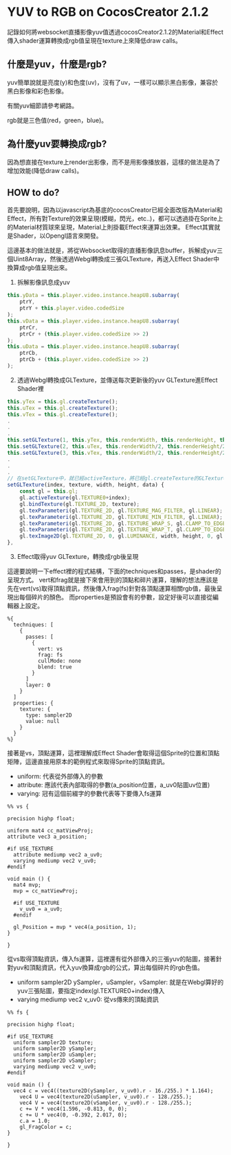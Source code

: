 # YUV to RGB on CocosCreator 2.1.2

記錄如何將websocket直播影像yuv值透過cocosCreator2.1.2的Material和Effect傳入shader運算轉換成rgb值呈現在texture上來降低draw calls。

## 什麼是yuv，什麼是rgb?

yuv簡單說就是亮度(y)和色度(uv)，沒有了uv，一樣可以顯示黑白影像，兼容於黑白影像和彩色影像。

有關yuv細節請參考網路。

rgb就是三色值(red，green，blue)。

## 為什麼yuv要轉換成rgb?

因為想直接在texture上render出影像，而不是用影像播放器，這樣的做法是為了增加效能(降低draw calls)。

## HOW to do?

首先要說明，因為以javascript為基底的cocosCreator已經全面改版為Material和Effect，所有對Texture的效果呈現(模糊，閃光，etc..)，都可以透過掛在Sprite上的Material材質球來呈現，Material上則掛載Effect來運算出效果。
Effect其實就是Shader，以Opengl語言來開發。

這邊基本的做法就是，將從Websocket取得的直播影像訊息buffer，拆解成yuv三個Uint8Array，然後透過Webgl轉換成三張GLTexture，再送入Effect Shader中換算成rgb值呈現出來。

1. 拆解影像訊息成yuv

```javascript
this.yData = this.player.video.instance.heapU8.subarray(
    ptrY,
    ptrY + this.player.video.codedSize
);
this.vData = this.player.video.instance.heapU8.subarray(
    ptrCr,
    ptrCr + (this.player.video.codedSize >> 2)
);
this.uData = this.player.video.instance.heapU8.subarray(
    ptrCb,
    ptrCb + (this.player.video.codedSize >> 2)
);
```

2. 透過Webgl轉換成GLTexture，並傳送每次更新後的yuv GLTexture進Effect Shader裡
```javascript
this.yTex = this.gl.createTexture();
this.uTex = this.gl.createTexture();
this.vTex = this.gl.createTexture();
.
.
.
this.setGLTexture(1, this.yTex, this.renderWidth, this.renderHeight, this.yData);
this.setGLTexture(2, this.uTex, this.renderWidth/2, this.renderHeight/2,this.uData);
this.setGLTexture(3, this.vTex, this.renderWidth/2, this.renderHeight/2,this.vData);
.
.
.
// 在setGLTexture中，就已經activeTexture，將已經gl.createTexture的GLTexture轉送到該sprite的material的effect裡(如果有設定的話)
setGLTexture(index, texture, width, height, data) {
    const gl = this.gl;
    gl.activeTexture(gl.TEXTURE0+index);
    gl.bindTexture(gl.TEXTURE_2D, texture);
    gl.texParameteri(gl.TEXTURE_2D, gl.TEXTURE_MAG_FILTER, gl.LINEAR);
    gl.texParameteri(gl.TEXTURE_2D, gl.TEXTURE_MIN_FILTER, gl.LINEAR);
    gl.texParameteri(gl.TEXTURE_2D, gl.TEXTURE_WRAP_S, gl.CLAMP_TO_EDGE);
    gl.texParameteri(gl.TEXTURE_2D, gl.TEXTURE_WRAP_T, gl.CLAMP_TO_EDGE);
    gl.texImage2D(gl.TEXTURE_2D, 0, gl.LUMINANCE, width, height, 0, gl.LUMINANCE, gl.UNSIGNED_BYTE, data);
},
```
3. Effect取得yuv GLTexture，轉換成rgb後呈現

這邊要說明一下effect裡的程式結構，下面的techniques和passes，是shader的呈現方式。
vert和frag就是接下來會用到的頂點和碎片運算，理解的想法應該是先在vert(vs)取得頂點資訊，然後傳入frag(fs)針對各頂點運算相關rgb值，最後呈現出每個碎片的顏色。
而properties是預設會有的參數，設定好後可以直接從編輯器上設定。
```
%{
  techniques: [
    {
      passes: [
        {
          vert: vs
          frag: fs
          cullMode: none
          blend: true
        }
      ]
      layer: 0
    }
  ]
  properties: {
    texture: {
      type: sampler2D
      value: null
    }
  }
%}

```
接著是vs，頂點運算，這裡理解成Effect Shader會取得這個Sprite的位置和頂點矩陣，這邊直接用原本的範例程式來取得Sprite的頂點資訊。
- uniform: 代表從外部傳入的參數
- attribute: 應該代表內部取得的參數(a_position位置，a_uv0貼圖uv位置)
- varying: 冠有這個前綴字的參數代表等下要傳入fs運算

```
%% vs {

precision highp float;

uniform mat4 cc_matViewProj;
attribute vec3 a_position;

#if USE_TEXTURE
  attribute mediump vec2 a_uv0;
  varying mediump vec2 v_uv0;
#endif

void main () {
  mat4 mvp;
  mvp = cc_matViewProj;

  #if USE_TEXTURE
    v_uv0 = a_uv0;
  #endif

  gl_Position = mvp * vec4(a_position, 1);
}

}
```
從vs取得頂點資訊，傳入fs運算，這裡還有從外部傳入的三張yuv的貼圖，接著針對yuv和頂點資訊，代入yuv換算成rgb的公式，算出每個碎片的rgb色值。
- uniform sampler2D ySampler，uSampler，vSampler: 就是在Webgl算好的yuv三張貼圖，要指定index(gl.TEXTURE0+index)傳入
- varying mediump vec2 v_uv0: 從vs傳來的頂點資訊
```
%% fs {

precision highp float;

#if USE_TEXTURE
  uniform sampler2D texture;
  uniform sampler2D ySampler;
  uniform sampler2D uSampler;
  uniform sampler2D vSampler;
  varying mediump vec2 v_uv0;
#endif

void main () {
  vec4 c = vec4((texture2D(ySampler, v_uv0).r - 16./255.) * 1.164);
	vec4 U = vec4(texture2D(uSampler, v_uv0).r - 128./255.);
	vec4 V = vec4(texture2D(vSampler, v_uv0).r - 128./255.);
	c += V * vec4(1.596, -0.813, 0, 0);
	c += U * vec4(0, -0.392, 2.017, 0);
	c.a = 1.0;
	gl_FragColor = c;
}

}
```






